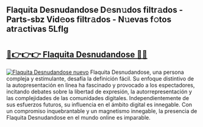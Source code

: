## Flaquita Desnudandose D𝚎sn𝚞dos filtr𝚊dos - Parts-sbz Vid𝚎os filtr𝚊dos - N𝚞evas f𝚘tos atr𝚊ctivas 5LfIg

# <h2><a href="http://mb7jz19.tromn.icu/?c=Flaquita+Desnudandose">🔗👉👉👉 Flaquita Desnudandose 🔗🔗</a></h2>

[![Flaquita Desnudandose nuevo](https://i.imgur.com/pEAQMta.gif)](http://mb7jz19.tromn.icu/?c=Flaquita+Desnudandose)
Flaquita Desnudandose, una persona compleja y estimulante, desafía la definición fácil. Su enfoque distintivo de la autopresentación en línea ha fascinado y provocado a los espectadores, incitando debates sobre la libertad de expresión, la autorrepresentación y las complejidades de las comunidades digitales. Independientemente de sus esfuerzos futuros, su influencia en el ámbito digital es innegable. Con un compromiso inquebrantable y un magnetismo innegable, la presencia de Flaquita Desnudandose en el mundo online es imparable.
